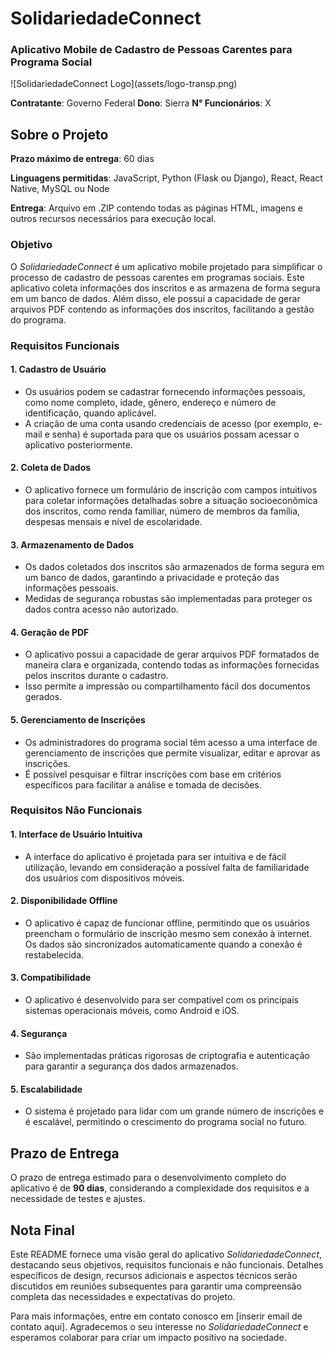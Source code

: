# SolidariedadeConnect
### Aplicativo Mobile de Cadastro de Pessoas Carentes para Programa Social

<p size=25%>
![SolidariedadeConnect Logo](assets/logo-transp.png)
</p>

**Contratante**: Governo Federal
**Dono**: Sierra
**N° Funcionários**: X

## Sobre o Projeto

**Prazo máximo de entrega**: 60 dias

**Linguagens permitidas**: JavaScript, Python (Flask ou Django), React, React Native, MySQL ou Node

**Entrega**: Arquivo em .ZIP contendo todas as páginas HTML, imagens e outros recursos necessários para execução local.

### Objetivo

O *SolidariedadeConnect* é um aplicativo mobile projetado para simplificar o processo de cadastro de pessoas carentes em programas sociais. Este aplicativo coleta informações dos inscritos e as armazena de forma segura em um banco de dados. Além disso, ele possui a capacidade de gerar arquivos PDF contendo as informações dos inscritos, facilitando a gestão do programa.

### Requisitos Funcionais

#### 1. Cadastro de Usuário

- Os usuários podem se cadastrar fornecendo informações pessoais, como nome completo, idade, gênero, endereço e número de identificação, quando aplicável.
- A criação de uma conta usando credenciais de acesso (por exemplo, e-mail e senha) é suportada para que os usuários possam acessar o aplicativo posteriormente.

#### 2. Coleta de Dados

- O aplicativo fornece um formulário de inscrição com campos intuitivos para coletar informações detalhadas sobre a situação socioeconômica dos inscritos, como renda familiar, número de membros da família, despesas mensais e nível de escolaridade.

#### 3. Armazenamento de Dados

- Os dados coletados dos inscritos são armazenados de forma segura em um banco de dados, garantindo a privacidade e proteção das informações pessoais.
- Medidas de segurança robustas são implementadas para proteger os dados contra acesso não autorizado.

#### 4. Geração de PDF

- O aplicativo possui a capacidade de gerar arquivos PDF formatados de maneira clara e organizada, contendo todas as informações fornecidas pelos inscritos durante o cadastro.
- Isso permite a impressão ou compartilhamento fácil dos documentos gerados.

#### 5. Gerenciamento de Inscrições

- Os administradores do programa social têm acesso a uma interface de gerenciamento de inscrições que permite visualizar, editar e aprovar as inscrições.
- É possível pesquisar e filtrar inscrições com base em critérios específicos para facilitar a análise e tomada de decisões.

### Requisitos Não Funcionais

#### 1. Interface de Usuário Intuitiva

- A interface do aplicativo é projetada para ser intuitiva e de fácil utilização, levando em consideração a possível falta de familiaridade dos usuários com dispositivos móveis.

#### 2. Disponibilidade Offline

- O aplicativo é capaz de funcionar offline, permitindo que os usuários preencham o formulário de inscrição mesmo sem conexão à internet. Os dados são sincronizados automaticamente quando a conexão é restabelecida.

#### 3. Compatibilidade

- O aplicativo é desenvolvido para ser compatível com os principais sistemas operacionais móveis, como Android e iOS.

#### 4. Segurança

- São implementadas práticas rigorosas de criptografia e autenticação para garantir a segurança dos dados armazenados.

#### 5. Escalabilidade

- O sistema é projetado para lidar com um grande número de inscrições e é escalável, permitindo o crescimento do programa social no futuro.

## Prazo de Entrega

O prazo de entrega estimado para o desenvolvimento completo do aplicativo é de **90 dias**, considerando a complexidade dos requisitos e a necessidade de testes e ajustes.

## Nota Final

Este README fornece uma visão geral do aplicativo *SolidariedadeConnect*, destacando seus objetivos, requisitos funcionais e não funcionais. Detalhes específicos de design, recursos adicionais e aspectos técnicos serão discutidos em reuniões subsequentes para garantir uma compreensão completa das necessidades e expectativas do projeto.

Para mais informações, entre em contato conosco em [inserir email de contato aqui]. Agradecemos o seu interesse no *SolidariedadeConnect* e esperamos colaborar para criar um impacto positivo na sociedade.
